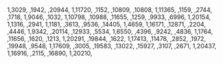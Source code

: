 1,3029,
,1942,
,20944,
1,11720,
,1152,
,10809,
,10808,
1,11365,
,1159,
,2744,
,1718,
1,9046,
,1032,
1,10798,
,10988,
,11655,
,1259,
,9933,
,6996,
1,20154,
1,1316,
,2941,
1,1181,
,3613,
,9536,
,14405,
1,4659,
1,16171,
,12871,
,2204,
,4446,
1,9342,
,20114,
,12933,
,5534,
1,6550,
,4396,
,9242,
,4836,
1,1764,
,11656,
,1620,
,1213,
1,20291,
,19844,
,1622,
1,17413,
,11478,
,2852,
,1972,
,19948,
,9548,
1,17609,
,3005,
,19583,
,13022,
,15927,
,3107,
,2671,
1,20437,
1,16916,
,2115,
,16890,
1,20210,
